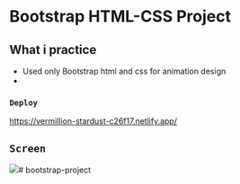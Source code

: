 # Bootstrap HTML-CSS Project

## What i practice

- Used only Bootstrap html and css for animation design
- 

### `Deploy`

https://vermillion-stardust-c26f17.netlify.app/

## `Screen`

![](screen.gif)# bootstrap-project
